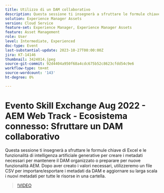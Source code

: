 ```yaml
---
title: Utilizzo di un DAM collaborativo
description: Questa sessione ti insegnerà a sfruttare le formule chiave di Excel e le funzionalità di intelligenza artificiale generative per creare i metadati necessari per mantenere il DAM organizzato o preparare per nuove funzionalità AEM. Dopo aver creato i valori necessari, utilizzeremo un file CSV per importare/esportare i metadati da DAM e aggiornare su larga scala i nuovi metadati per tutte le risorse in una cartella.
solution: Experience Manager Assets
version: Cloud Service
feature-set: Experience Manager, Experience Manager Assets
feature: Asset Management
role: User
level: Intermediate, Experienced
doc-type: Event
last-substantial-update: 2023-10-27T00:00:00Z
jira: KT-14146
thumbnail: 3424014.jpeg
source-git-commit: 92d4404a950f68a4cdc675b52c8623cfdd54c9e6
workflow-type: tm+mt
source-wordcount: '143'
ht-degree: 0%

---
```



# Evento Skill Exchange Aug 2022 - AEM Web Track - Ecosistema connesso: Sfruttare un DAM collaborativo

Questa sessione ti insegnerà a sfruttare le formule chiave di Excel e le funzionalità di intelligenza artificiale generative per creare i metadati necessari per mantenere il DAM organizzato o preparare per nuove funzionalità AEM. Dopo aver creato i valori necessari, utilizzeremo un file CSV per importare/esportare i metadati da DAM e aggiornare su larga scala i nuovi metadati per tutte le risorse in una cartella.

>[!VIDEO](https://video.tv.adobe.com/v/3424014/?learn=on)
